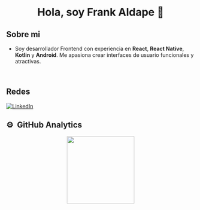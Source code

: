 <div align="center">
    <h1 align="center">Hola, soy Frank Aldape 👋</h1>
</div>

## Sobre mi

- Soy desarrollador Frontend con experiencia en **React**, **React Native**, **Kotlin** y **Android**. Me apasiona crear interfaces de usuario funcionales y atractivas.
<br>

## Redes

[![LinkedIn](https://img.shields.io/badge/LinkedIn-Frank%20Aldape-blue?style=social&logo=linkedin)](https://www.linkedin.com/in/frank-aldape/)
<br>

<!--## Proyectos (En proceso)>

<table>
    <tr>
        <td width="50%">
            <h3 align="center"></h3>
            <div align="center"></div>
        </td>
        <td width="50%">
            <br>
            <h3 align="center"></h3>
            <div align="center"></div>
        </td>
    </tr>
</table>                                                 
</div>
<br>

<table>
    <tr>
        <td width="50%">
            <h3 align="center"></h3>
            <div align="center"></div>
        </td>
        <td width="50%">
            <br>
            <h3 align="center"></h3>
            <div align="center"></div>
        </td>
    </tr>
</table>
<br-->

## ⚙️ &nbsp;GitHub Analytics

<p align="center">
    <a href="https://github.com/frankaldape">
    <img height="180em" src="https://github-readme-stats-eight-theta.vercel.app/api?username=frankaldape&show_icons=true&theme=algolia&include_all_commits=true&count_private=true">
    </a>
</p>
